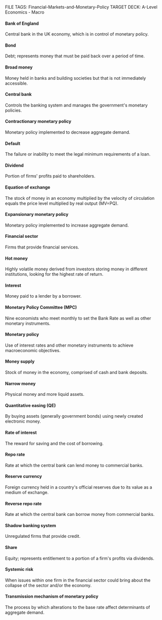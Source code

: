 FILE TAGS: Financial-Markets-and-Monetary-Policy
TARGET DECK: A-Level Economics - Macro

#### Bank of England
Central bank in the UK economy, which is in control of monetary policy.
<!--ID: 1711962846263-->





#### Bond
Debt; represents money that must be paid back over a period of time.
<!--ID: 1711962846267-->





#### Broad money
Money held in banks and building societies but that is not immediately
accessible.
<!--ID: 1711962846271-->





#### Central bank
Controls the banking system and manages the government's monetary
policies.
<!--ID: 1711962846275-->





#### Contractionary monetary policy
Monetary policy implemented to decrease aggregate
demand.
<!--ID: 1711962846279-->





#### Default
The failure or inability to meet the legal minimum requirements of a loan.
<!--ID: 1711962846282-->





#### Dividend
Portion of firms' profits paid to shareholders.
<!--ID: 1711962846286-->





#### Equation of exchange
The stock of money in an economy multiplied by the velocity of
circulation equals the price level multiplied by real output (MV=PQ).
<!--ID: 1711962846290-->





#### Expansionary monetary policy
Monetary policy implemented to increase aggregate
demand.
<!--ID: 1711962846293-->





#### Financial sector
Firms that provide financial services.
<!--ID: 1711962846297-->





#### Hot money
Highly volatile money derived from investors storing money in different
institutions, looking for the highest rate of return.
<!--ID: 1711962846300-->





#### Interest
Money paid to a lender by a borrower.
<!--ID: 1711962846304-->





#### Monetary Policy Committee (MPC)
Nine economists who meet monthly to set the Bank
Rate as well as other monetary instruments.
<!--ID: 1711962846308-->





#### Monetary policy
Use of interest rates and other monetary instruments to achieve
macroeconomic objectives.
<!--ID: 1711962846312-->





#### Money supply
Stock of money in the economy, comprised of cash and bank deposits.
<!--ID: 1711962846315-->





#### Narrow money
Physical money and more liquid assets.
<!--ID: 1711962846319-->





#### Quantitative easing (QE)
By buying assets (generally government bonds) using newly
created electronic money.
<!--ID: 1711962846323-->





#### Rate of interest
The reward for saving and the cost of borrowing.
<!--ID: 1711962846326-->





#### Repo rate
Rate at which the central bank can lend money to commercial banks.
<!--ID: 1711962846330-->





#### Reserve currency
Foreign currency held in a country's official reserves due to its value as
a medium of exchange.
<!--ID: 1711962846333-->





#### Reverse repo rate
Rate at which the central bank can borrow money from commercial
banks.
<!--ID: 1711962846337-->





#### Shadow banking system
Unregulated firms that provide credit.
<!--ID: 1711962846341-->





#### Share
Equity; represents entitlement to a portion of a firm's profits via dividends.
<!--ID: 1711962846344-->





#### Systemic risk
When issues within one firm in the financial sector could bring about the
collapse of the sector and/or the economy.
<!--ID: 1711962846348-->





#### Transmission mechanism of monetary policy
The process by which alterations to the
base rate affect determinants of aggregate demand.
<!--ID: 1711962846351-->




